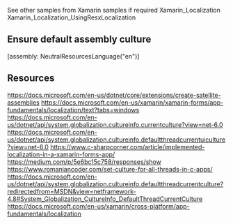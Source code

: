 ﻿
See other samples from Xamarin samples if required
	Xamarin_Localization
	Xamarin_Localization_UsingResxLocalization

## Ensure default assembly culture
[assembly: NeutralResourcesLanguage("en")]

## Resources
https://docs.microsoft.com/en-us/dotnet/core/extensions/create-satellite-assemblies
https://docs.microsoft.com/en-us/xamarin/xamarin-forms/app-fundamentals/localization/text?tabs=windows
https://docs.microsoft.com/en-us/dotnet/api/system.globalization.cultureinfo.currentculture?view=net-6.0
https://docs.microsoft.com/en-us/dotnet/api/system.globalization.cultureinfo.defaultthreadcurrentuiculture?view=net-6.0
https://www.c-sharpcorner.com/article/implemented-localization-in-a-xamarin-forms-app/
https://medium.com/p/5e6bc15c758/responses/show
https://www.romaniancoder.com/set-culture-for-all-threads-in-c-apps/
https://docs.microsoft.com/en-us/dotnet/api/system.globalization.cultureinfo.defaultthreadcurrentculture?redirectedfrom=MSDN&view=netframework-4.8#System_Globalization_CultureInfo_DefaultThreadCurrentCulture
https://docs.microsoft.com/en-us/xamarin/cross-platform/app-fundamentals/localization